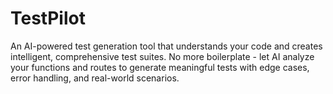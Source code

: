 # TestPilot

An AI-powered test generation tool that understands your code and creates intelligent, comprehensive test suites. No more boilerplate - let AI analyze your functions and routes to generate meaningful tests with edge cases, error handling, and real-world scenarios.